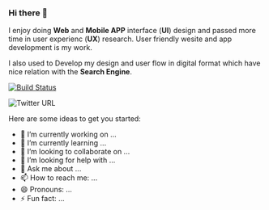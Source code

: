 ### Hi there 👋



I enjoy doing **Web** and **Mobile APP** interface (**UI**) design and passed more time in user experienc (**UX**) research. User friendly wesite and app development is my work.

I also used to Develop my design and user flow in digital format which have nice relation with the **Search Engine**.

[![Build Status](https://travis-ci.com/username/projectname.svg?branch=master)](https://travis-ci.com/username/projectname)

<img alt="Twitter URL" src="https://img.shields.io/twitter/url?style=social&url=https%3A%2F%2Ftwitter.com%2Fmhrshuvo">

Here are some ideas to get you started:

- 🔭 I’m currently working on ...
- 🌱 I’m currently learning ...
- 👯 I’m looking to collaborate on ...
- 🤔 I’m looking for help with ...
- 💬 Ask me about ...
- 📫 How to reach me: ...
- 😄 Pronouns: ...
- ⚡ Fun fact: ...


